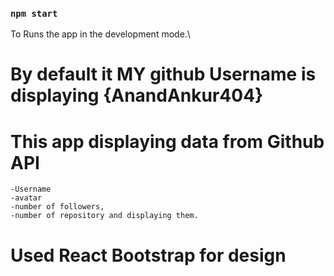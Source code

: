 ### `npm start`
To Runs the app in the development mode.\

# By default it MY github Username is displaying {AnandAnkur404}

# This app displaying data from Github API
    -Username
    -avatar
    -number of followers,
    -number of repository and displaying them.

# Used React Bootstrap for design
